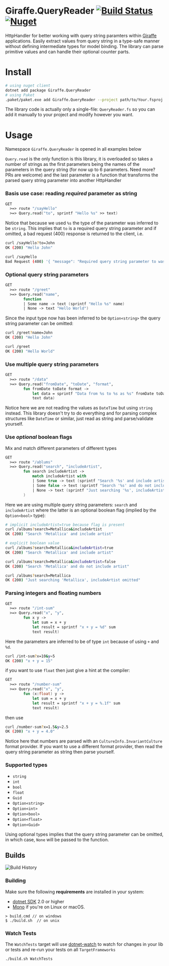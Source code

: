 # Giraffe.QueryReader [![Build Status](https://travis-ci.org/Zaid-Ajaj/Giraffe.QueryReader.svg?branch=master)](https://travis-ci.org/Zaid-Ajaj/Giraffe.QueryReader) [![Nuget](https://img.shields.io/nuget/v/Giraffe.QueryReader.svg?colorB=green)](https://www.nuget.org/packages/Giraffe.QueryReader)

HttpHandler for better working with query string paramters within [Giraffe](https://github.com/giraffe-fsharp/Giraffe) applications. Easily extract values from query string in a type-safe manner without defining intermediate types for model binding. The library can parse primitive values and can handle their optional counter parts.

# Install
```bash
# using nuget client
dotnet add package Giraffe.QueryReader
# using Paket
.paket/paket.exe add Giraffe.QueryReader --project path/to/Your.fsproj
```

The library code is actually only a single-file: `QueryReader.fs` so you can add it manually to your project and modify however you want. 

# Usage

Namespace `Giraffe.QueryReader` is opened in all examples below

`Query.read` is the only function is this library, it is overloaded so takes a number of strings as the first parameters being the names of the parameters in the query string (for now up to 6 parameters. Need more? PRs are welcome) and the last parameter is a function that transforms the parsed query string parameter into another HttpHandler

### Basis use case: reading *required* parameter as string
```fs
GET 
  >=> route "/sayHello"
  >=> Query.read("to", sprintf "Hello %s" >> text)
```
Notice that because we used `%s` the type of the parameter was inferred to be `string`. This implies that `to` is a required query string parameter and if omitted, a bad request (400) response is returned to the client, i.e.
```bash
curl /sayHello?to=John 
OK (200) "Hello John"

curl /sayHello 
Bad Request (400) '{ "message": "Required query string parameter to was not found" }'
```

### Optional query string parameters
```fs
GET 
  >=> route "/greet"
  >=> Query.read("name", 
        function 
        | Some name -> text (sprintf "Hello %s" name)
        | None -> text "Hello World")
```
Since the input type now has been inferred to be `Option<string>` the query string parameter can be omitted:
```bash
curl /greet?name=John
OK (200) "Hello John"

curl /greet
OK (200) "Hello World"
```
### Use multiple query string parameters
```fs
GET 
  >=> route "/data"
  >=> Query.read("fromDate", "toDate", "format", 
        fun fromDate toDate format -> 
            let data = sprintf "Data from %s to %s as %s" fromDate toDate format
            text data)
```
Notice here we are not reading the values as `DateTime` but using `string` instead. This library doesn't try to do everything and for parsing complex structures like `DateTime` or similar, just read as string and parse/validate yourself. 

### Use *optional* boolean flags
Mix and match different parameters of different types
```fs
GET 
  >=> route "/ablums"
  >=> Query.read("search", "includeArtist", 
        fun search includeArtist -> 
            match includeArtist with
            | Some true -> text (sprintf "Search '%s' and include artist" search)
            | Some false -> text (sprintf "Search '%s' and do not include artist" search)
            | None -> text (sprintf "Just searching '%s', includeArtist omitted")
        )           
```
Here we are using multiple query string parameters: `search` and `includeArtist` where the latter is an optional boolean flag (implied by the `Option<bool>` type):
```bash
# implicit includeArtist=true because flag is present 
curl /albums?search=Metallica&includeArtist
OK (200) "Search 'Metallica' and include artist"

# explicit boolean value
curl /albums?search=Metallica&includeArtist=true
OK (200) "Search 'Metallica' and include artist"

curl /albums?search=Metallica&includeArtist=false
OK (200) "Search 'Metallica' and do not include artist"

curl /albums?search=Metallica
OK (200) "Just searching 'Metallica', includeArtist omitted"
```

### Parsing integers and floating numbers
```fs
GET 
  >=> route "/int-sum"
  >=> Query.read("x", "y", 
        fun x y -> 
            let sum = x + y
            let result = sprintf "x + y = %d" sum
            text result)
```
Here the parameters are inferred to be of type `int` because of using `+` and `%d`.
```bash
curl /int-sum?x=10&y=5 
OK (200) "x + y = 15"
```
if you want to use `float` then just give a hint at the compiler:
```fs
GET 
  >=> route "/number-sum"
  >=> Query.read("x", "y", 
        fun (x:float) y -> 
            let sum = x + y
            let result = sprintf "x + y = %.1f" sum
            text result)
``` 
then use 
```bash
curl /number-sum?x=1.5&y=2.5
OK (200) "x + y = 4.0"
```
Notice here that numbers are parsed with an `CultureInfo.InvariantCulture` format provider. If you want to use a different format provider, then read the query string parameter as string then parse yourself. 

### Supported types
 - `string` 
 - `int`
 - `bool`
 - `float`
 - `Guid`
 - `Option<string>`
 - `Option<int>`
 - `Option<bool>`
 - `Option<float>`
 - `Option<Guid>`

Using optional types implies that the query string parameter can be omitted, in which case, `None` will be passed to the function. 

## Builds

![Build History](https://buildstats.info/travisci/chart/Zaid-Ajaj/Giraffe.QueryReader)


### Building


Make sure the following **requirements** are installed in your system:

* [dotnet SDK](https://www.microsoft.com/net/download/core) 2.0 or higher
* [Mono](http://www.mono-project.com/) if you're on Linux or macOS.

```
> build.cmd // on windows
$ ./build.sh  // on unix
```

### Watch Tests

The `WatchTests` target will use [dotnet-watch](https://github.com/aspnet/Docs/blob/master/aspnetcore/tutorials/dotnet-watch.md) to watch for changes in your lib or tests and re-run your tests on all `TargetFrameworks`

```
./build.sh WatchTests
```
